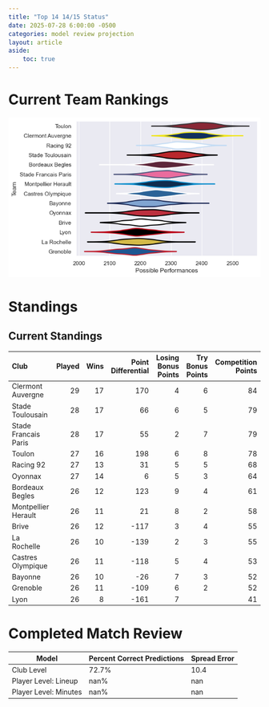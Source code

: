 ```yaml
---  
title: "Top 14 14/15 Status"  
date: 2025-07-28 6:00:00 -0500  
categories: model review projection  
layout: article  
aside:  
    toc: true  
---
```

# Current Team Rankings


![Club Rankings](plots/rankings_Top_14_1415.png)
# Standings

## Current Standings


| Club                 |   Played |   Wins |   Point Differential |   Losing Bonus Points |   Try Bonus Points |   Competition Points |
|:---------------------|---------:|-------:|---------------------:|----------------------:|-------------------:|---------------------:|
| Clermont Auvergne    |       29 |     17 |                  170 |                     4 |                  6 |                   84 |
| Stade Toulousain     |       28 |     17 |                   66 |                     6 |                  5 |                   79 |
| Stade Francais Paris |       28 |     17 |                   55 |                     2 |                  7 |                   79 |
| Toulon               |       27 |     16 |                  198 |                     6 |                  8 |                   78 |
| Racing 92            |       27 |     13 |                   31 |                     5 |                  5 |                   68 |
| Oyonnax              |       27 |     14 |                    6 |                     5 |                  3 |                   64 |
| Bordeaux Begles      |       26 |     12 |                  123 |                     9 |                  4 |                   61 |
| Montpellier Herault  |       26 |     11 |                   21 |                     8 |                  2 |                   58 |
| Brive                |       26 |     12 |                 -117 |                     3 |                  4 |                   55 |
| La Rochelle          |       26 |     10 |                 -139 |                     2 |                  3 |                   55 |
| Castres Olympique    |       26 |     11 |                 -118 |                     5 |                  4 |                   53 |
| Bayonne              |       26 |     10 |                  -26 |                     7 |                  3 |                   52 |
| Grenoble             |       26 |     11 |                 -109 |                     6 |                  2 |                   52 |
| Lyon                 |       26 |      8 |                 -161 |                     7 |                    |                   41 |



# Completed Match Review


| Model | Percent Correct Predictions | Spread Error |
| ------ | ------ | ------ |
| Club Level | 72.7% | 10.4 |
| Player Level: Lineup | nan% | nan |
| Player Level: Minutes | nan% | nan |


